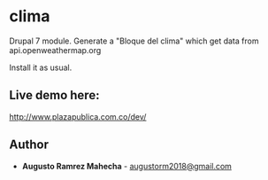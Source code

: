 # clima
Drupal 7 module. Generate a "Bloque del clima" which get data from api.openweathermap.org

Install it as usual.

## Live demo here:
http://www.plazapublica.com.co/dev/

## Author

* **Augusto Ramrez Mahecha** - augustorm2018@gmail.com
